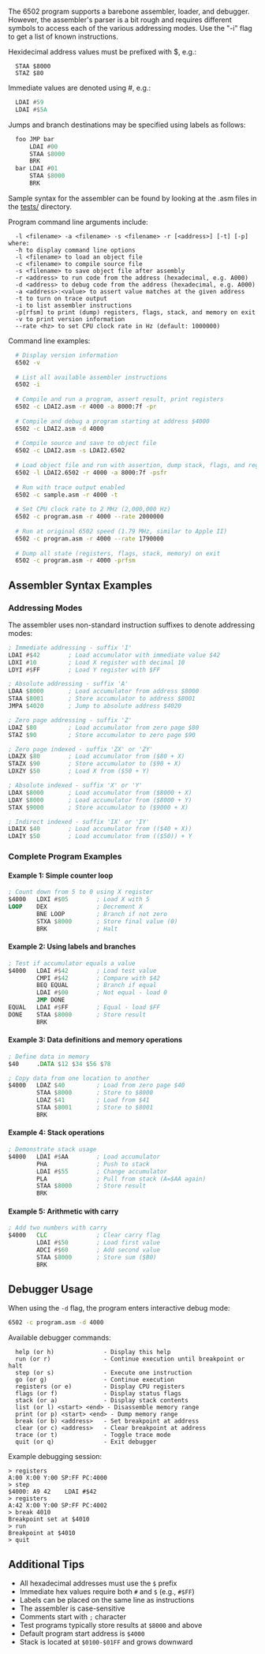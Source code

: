 The 6502 program supports a barebone assembler, loader, and debugger. However, the
assembler's parser is a bit rough and requires different symbols to access each of
the various addressing modes. Use the "-i" flag to get a list of known instructions.

Hexidecimal address values must be prefixed with $, e.g.:

```
  STAA $8000
  STAZ $80
```

Immediate values are denoted using #, e.g.:

```asm
  LDAI #59
  LDAI #$5A
```

Jumps and branch destinations may be specified using labels as follows:

```asm
  foo JMP bar
      LDAI #00
      STAA $8000
      BRK
  bar LDAI #01
      STAA $8000
      BRK
```

Sample syntax for the assembler can be found by looking at the .asm files
in the [tests/](tests) directory.

Program command line arguments include:

```
  -l <filename> -a <filename> -s <filename> -r [<address>] [-t] [-p] where:
  -h to display command line options
  -l <filename> to load an object file
  -c <filename> to compile source file
  -s <filename> to save object file after assembly
  -r <address> to run code from the address (hexadecimal, e.g. A000)
  -d <address> to debug code from the address (hexadecimal, e.g. A000)
  -a <address>:<value> to assert value matches at the given address
  -t to turn on trace output
  -i to list assembler instructions
  -p[rfsm] to print (dump) registers, flags, stack, and memory on exit
  -v to print version information
  --rate <hz> to set CPU clock rate in Hz (default: 1000000)
```

Command line examples:

```bash
  # Display version information
  6502 -v
  
  # List all available assembler instructions
  6502 -i
  
  # Compile and run a program, assert result, print registers
  6502 -c LDAI2.asm -r 4000 -a 8000:7f -pr
  
  # Compile and debug a program starting at address $4000
  6502 -c LDAI2.asm -d 4000
  
  # Compile source and save to object file
  6502 -c LDAI2.asm -s LDAI2.6502
  
  # Load object file and run with assertion, dump stack, flags, and registers
  6502 -l LDAI2.6502 -r 4000 -a 8000:7f -psfr
  
  # Run with trace output enabled
  6502 -c sample.asm -r 4000 -t
  
  # Set CPU clock rate to 2 MHz (2,000,000 Hz)
  6502 -c program.asm -r 4000 --rate 2000000
  
  # Run at original 6502 speed (1.79 MHz, similar to Apple II)
  6502 -c program.asm -r 4000 --rate 1790000
  
  # Dump all state (registers, flags, stack, memory) on exit
  6502 -c program.asm -r 4000 -prfsm
```

## Assembler Syntax Examples

### Addressing Modes

The assembler uses non-standard instruction suffixes to denote addressing modes:

```asm
; Immediate addressing - suffix 'I'
LDAI #$42        ; Load accumulator with immediate value $42
LDXI #10         ; Load X register with decimal 10
LDYI #$FF        ; Load Y register with $FF

; Absolute addressing - suffix 'A'
LDAA $8000       ; Load accumulator from address $8000
STAA $8001       ; Store accumulator to address $8001
JMPA $4020       ; Jump to absolute address $4020

; Zero page addressing - suffix 'Z'
LDAZ $80         ; Load accumulator from zero page $80
STAZ $90         ; Store accumulator to zero page $90

; Zero page indexed - suffix 'ZX' or 'ZY'
LDAZX $80        ; Load accumulator from ($80 + X)
STAZX $90        ; Store accumulator to ($90 + X)
LDXZY $50        ; Load X from ($50 + Y)

; Absolute indexed - suffix 'X' or 'Y'
LDAX $8000       ; Load accumulator from ($8000 + X)
LDAY $8000       ; Load accumulator from ($8000 + Y)
STAX $9000       ; Store accumulator to ($9000 + X)

; Indirect indexed - suffix 'IX' or 'IY'
LDAIX $40        ; Load accumulator from (($40 + X))
LDAIY $50        ; Load accumulator from (($50)) + Y
```

### Complete Program Examples

#### Example 1: Simple counter loop

```asm
; Count down from 5 to 0 using X register
$4000   LDXI #$05        ; Load X with 5
LOOP    DEX              ; Decrement X
        BNE LOOP         ; Branch if not zero
        STXA $8000       ; Store final value (0)
        BRK              ; Halt
```

#### Example 2: Using labels and branches

```asm
; Test if accumulator equals a value
$4000   LDAI #$42        ; Load test value
        CMPI #$42        ; Compare with $42
        BEQ EQUAL        ; Branch if equal
        LDAI #$00        ; Not equal - load 0
        JMP DONE
EQUAL   LDAI #$FF        ; Equal - load $FF
DONE    STAA $8000       ; Store result
        BRK
```

#### Example 3: Data definitions and memory operations

```asm
; Define data in memory
$40     .DATA $12 $34 $56 $78

; Copy data from one location to another
$4000   LDAZ $40         ; Load from zero page $40
        STAA $8000       ; Store to $8000
        LDAZ $41         ; Load from $41
        STAA $8001       ; Store to $8001
        BRK
```

#### Example 4: Stack operations

```asm
; Demonstrate stack usage
$4000   LDAI #$AA        ; Load accumulator
        PHA              ; Push to stack
        LDAI #$55        ; Change accumulator
        PLA              ; Pull from stack (A=$AA again)
        STAA $8000       ; Store result
        BRK
```

#### Example 5: Arithmetic with carry

```asm
; Add two numbers with carry
$4000   CLC              ; Clear carry flag
        LDAI #$50        ; Load first value
        ADCI #$60        ; Add second value
        STAA $8000       ; Store sum ($B0)
        BRK
```

## Debugger Usage

When using the `-d` flag, the program enters interactive debug mode:

```bash
6502 -c program.asm -d 4000
```

Available debugger commands:

```
  help (or h)              - Display this help
  run (or r)               - Continue execution until breakpoint or halt
  step (or s)              - Execute one instruction
  go (or g)                - Continue execution
  registers (or e)         - Display CPU registers
  flags (or f)             - Display status flags
  stack (or a)             - Display stack contents
  list (or l) <start> <end> - Disassemble memory range
  print (or p) <start> <end> - Dump memory range
  break (or b) <address>   - Set breakpoint at address
  clear (or c) <address>   - Clear breakpoint at address
  trace (or t)             - Toggle trace mode
  quit (or q)              - Exit debugger
```

Example debugging session:

```
> registers
A:00 X:00 Y:00 SP:FF PC:4000
> step
$4000: A9 42    LDAI #$42
> registers
A:42 X:00 Y:00 SP:FF PC:4002
> break 4010
Breakpoint set at $4010
> run
Breakpoint at $4010
> quit
```

## Additional Tips

- All hexadecimal addresses must use the `$` prefix
- Immediate hex values require both `#` and `$` (e.g., `#$FF`)
- Labels can be placed on the same line as instructions
- The assembler is case-sensitive
- Comments start with `;` character
- Test programs typically store results at `$8000` and above
- Default program start address is `$4000`
- Stack is located at `$0100-$01FF` and grows downward

